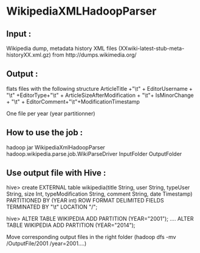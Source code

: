 WikipediaXMLHadoopParser
========================
<h2>Input :</h2> 
Wikipedia dump, metadata history XML files (XXwiki-latest-stub-meta-historyXX.xml.gz) from http://dumps.wikimedia.org/

<h2>Output :</h2>
flats files with the following structure
ArticleTitle +"\t" + EditorUsername + "\t" +EditorType+"\t" + ArticleSizeAfterModification + "\t"+ IsMinorChange + "\t" + EditorComment+"\t"+ModificationTimestamp

One file per year (year partitionner)


<h2>How to use the job :</h2>
hadoop jar WikipediaXmlHadoopParser hadoop.wikipedia.parse.job.WikiParseDriver InputFolder OutputFolder

<h2>Use output file with Hive : </h2>
hive> create EXTERNAL table wikipedia(title String, user String, typeUser String,   size Int, typeModification String, comment String, date Timestamp) PARTITIONED  BY (YEAR int) ROW FORMAT DELIMITED FIELDS TERMINATED BY "\t" LOCATION "/";

hive> ALTER TABLE WIKIPEDIA ADD PARTITION (YEAR="2001");
....
ALTER TABLE WIKIPEDIA ADD PARTITION (YEAR="2014");

Move corresponding output files in the right folder (hadoop dfs -mv  /OutputFile/2001 /year=2001....) 
